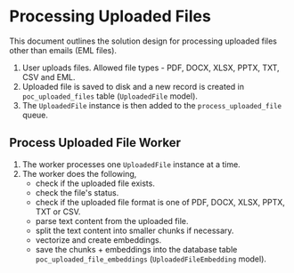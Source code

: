 # Processing Uploaded Files

This document outlines the solution design for processing uploaded files other than emails (EML files).

1. User uploads files. Allowed file types - PDF, DOCX, XLSX, PPTX, TXT, CSV and EML.
1. Uploaded file is saved to disk and a new record is created in `poc_uploaded_files` table (`UploadedFile` model).
1. The `UploadedFile` instance is then added to the `process_uploaded_file` queue.

## Process Uploaded File Worker

1. The worker processes one `UploadedFile` instance at a time.
1. The worker does the following,
    - check if the uploaded file exists.
    - check the file's status.
    - check if the uploaded file format is one of PDF, DOCX, XLSX, PPTX, TXT or CSV.
    - parse text content from the uploaded file.
    - split the text content into smaller chunks if necessary.
    - vectorize and create embeddings.
    - save the chunks + embeddings into the database table `poc_uploaded_file_embeddings` (`UploadedFileEmbedding` model).
